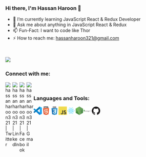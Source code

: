 ### Hi there, I'm Hassan Haroon 👋

- 🌱 I’m currently learning JavaScript React & Redux Developer
- 💬 Ask me about anything in JavaScript React & Redux
- 📫 Fun-Fact: I want to code like Thor
- ⚡️ How to reach me: hassanharoon321@gmail.com 
 
<br/>

![](https://leetcard.jacoblin.cool/jacoblincool?border=0&radius=20)

### Connect with me:

[<img align="left" alt="hassanharoon321 | Twitter" width="22px" src="https://cdn.jsdelivr.net/npm/simple-icons@v3/icons/twitter.svg" />][twitter]
[<img align="left" alt="hassanharoon321 | LinkedIn" width="22px" src="https://cdn.jsdelivr.net/npm/simple-icons@v3/icons/linkedin.svg" />][linkedin]
[<img align="left" alt="hassanharoon321 | Facebook" width="22px" src="https://cdn.jsdelivr.net/npm/simple-icons@v3/icons/facebook.svg" />][facebook]
[<img align="left" alt="hassanharoon321 | Gmail" width="22px" src="https://cdn.jsdelivr.net/npm/simple-icons@v3/icons/gmail.svg" />][gmail]


<br/>

### Languages and Tools:

<img align="left" alt="Visual Studio Code" width="26px" src="https://raw.githubusercontent.com/github/explore/80688e429a7d4ef2fca1e82350fe8e3517d3494d/topics/visual-studio-code/visual-studio-code.png" />
<img align="left" alt="HTML5" width="26px" src="https://raw.githubusercontent.com/github/explore/80688e429a7d4ef2fca1e82350fe8e3517d3494d/topics/html/html.png" />
<img align="left" alt="CSS3" width="26px" src="https://raw.githubusercontent.com/github/explore/80688e429a7d4ef2fca1e82350fe8e3517d3494d/topics/css/css.png" />
<img align="left" alt="JavaScript" width="26px" src="https://raw.githubusercontent.com/github/explore/80688e429a7d4ef2fca1e82350fe8e3517d3494d/topics/javascript/javascript.png" />
<img align="left" alt="React" width="26px" src="https://raw.githubusercontent.com/github/explore/80688e429a7d4ef2fca1e82350fe8e3517d3494d/topics/react/react.png" />
<img align="left" alt="Node.js" width="26px" src="https://raw.githubusercontent.com/github/explore/80688e429a7d4ef2fca1e82350fe8e3517d3494d/topics/nodejs/nodejs.png" />
<img align="left" alt="MongoDB" width="26px" src="https://raw.githubusercontent.com/github/explore/80688e429a7d4ef2fca1e82350fe8e3517d3494d/topics/mongodb/mongodb.png" />
<img align="left" alt="GitHub" width="26px" src="https://raw.githubusercontent.com/github/explore/78df643247d429f6cc873026c0622819ad797942/topics/github/github.png" />

<br/>
<br/>

[twitter]: https://twitter.com/HASSANHAROON323
[facebook]: https://www.facebook.com/profile.php?id=100005944306721
[linkedin]: https://www.linkedin.com/in/hassan-haroon-88740916a
[gmail]: hassanharoon321@gmail.com

